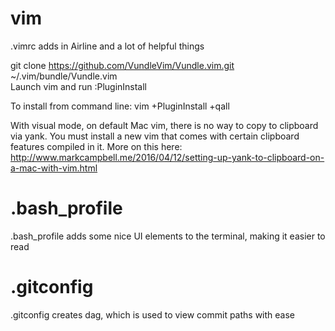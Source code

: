 # vim
.vimrc adds in Airline and a lot of helpful things  

git clone https://github.com/VundleVim/Vundle.vim.git ~/.vim/bundle/Vundle.vim  
Launch vim and run :PluginInstall  

To install from command line: vim +PluginInstall +qall  

With visual mode, on default Mac vim, there is no way to copy to clipboard via yank. You must install a new vim that comes with certain clipboard features compiled in it. More on this here: http://www.markcampbell.me/2016/04/12/setting-up-yank-to-clipboard-on-a-mac-with-vim.html

# .bash_profile
.bash_profile adds some nice UI elements to the terminal, making it easier to read  

# .gitconfig
.gitconfig creates dag, which is used to view commit paths with ease
